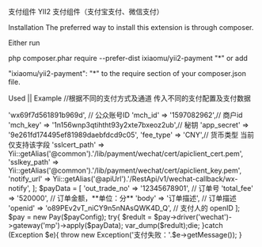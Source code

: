 支付组件
YII2 支付组件（支付宝支付、微信支付）

Installation
The preferred way to install this extension is through composer.

Either run

php composer.phar require --prefer-dist ixiaomu/yii2-payment "*"
or add

"ixiaomu/yii2-payment": "*"
to the require section of your composer.json file.

Used || Example
//根据不同的支付方式及通道 传入不同的支付配置及支付数据

<?= 
    use ixiaomu\payment\Pay;

    $payConfig = [ //换成自己的
        'app_id'        => 'wx69f7d561891b969d',  // 公众账号ID
        'mch_id'        => '1597082962',// 商户id
        'mch_key'           => '1n156wnp3qtihtht93y2xte7bxeoz2ub',// 秘钥
        'app_secret'    => '9e261fd174495ef81989daebfdcd9c05',
        'fee_type'      => 'CNY',// 货币类型  当前仅支持该字段
        'sslcert_path'  => Yii::getAlias('@common').'/lib/payment/wechat/cert/apiclient_cert.pem',
        'sslkey_path'   => Yii::getAlias('@common').'/lib/payment/wechat/cert/apiclient_key.pem',
        'notify_url'    => Yii::getAlias('@apiUrl').'/RestApi/v1/wechat-callback/wx-notify',
    ];
    
    $payData = [
         'out_trade_no'     => '12345678901', // 订单号
         'total_fee'        => '520000', // 订单金额，**单位：分**
         'body'             => '订单描述', // 订单描述
         'openid'           => 'o89PEv2vT_niCY9n5nNAsQWK4D_Q', // 支付人的 openID
    ];
    $pay = new Pay($payConfig);
    try{
        $redult = $pay->driver('wechat')->gateway('mp')->apply($payData);
        var_dump($redult);die;
    }catch (Exception $e){
        throw new Exception('支付失败：'.$e->getMessage());
    }
